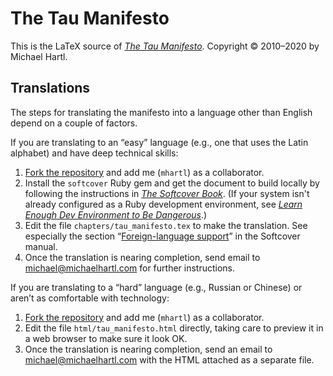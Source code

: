 # The Tau Manifesto

This is the LaTeX source of [*The Tau Manifesto*](https://tauday.com/tau-manifesto). Copyright © 2010–2020 by Michael Hartl.

## Translations

The steps for translating the manifesto into a language other than English depend on a couple of factors. 

If you are translating to an “easy” language (e.g., one that uses the Latin alphabet) and have deep technical skills:

1. [Fork the repository](https://help.github.com/en/github/getting-started-with-github/fork-a-repo) and add me (`mhartl`) as a collaborator.
2. Install the `softcover` Ruby gem and get the document to build locally by following the instructions in [*The Softcover Book*](https://manual.softcover.io/book). (If your system isn't already configured as a Ruby development environment, see [*Learn Enough Dev Environment to Be Dangerous*](https://www.learnenough.com/dev-environment-tutorial).)
3. Edit the file `chapters/tau_manifesto.tex` to make the translation. See especially the section “[Foreign-language support](https://manual.softcover.io/book/customization#sec-foreign_language)” in the Softcover manual.
4. Once the translation is nearing completion, send email to michael@michaelhartl.com for further instructions.

If you are translating to a “hard” language (e.g., Russian or Chinese) or aren’t as comfortable with technology:

1. [Fork the repository](https://help.github.com/en/github/getting-started-with-github/fork-a-repo) and add me (`mhartl`) as a collaborator.
2. Edit the file `html/tau_manifesto.html` directly, taking care to preview it in a web browser to make sure it look OK.
3. Once the translation is nearing completion, send an email to michael@michaelhartl.com with the HTML attached as a separate file.